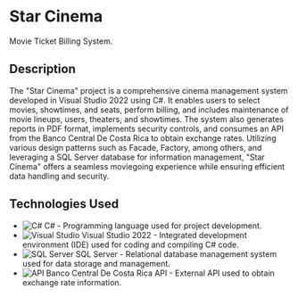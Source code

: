 # Star Cinema

Movie Ticket Billing System.

## Description 

The "Star Cinema" project is a comprehensive cinema management system developed in Visual Studio 2022 using C#. It enables users to select movies, showtimes, and seats, perform billing, and includes maintenance of movie lineups, users, theaters, and showtimes. The system also generates reports in PDF format, implements security controls, and consumes an API from the Banco Central De Costa Rica to obtain exchange rates. Utilizing various design patterns such as Facade, Factory, among others, and leveraging a SQL Server database for information management, "Star Cinema" offers a seamless moviegoing experience while ensuring efficient data handling and security.

## Technologies Used 

- ![C#](https://img.shields.io/badge/-C%23-239120?style=flat-square&logo=c-sharp&logoColor=white) C# - Programming language used for project development.
- ![Visual Studio](https://img.shields.io/badge/-Visual%20Studio-5C2D91?style=flat-square&logo=visual-studio&logoColor=white) Visual Studio 2022 - Integrated development environment (IDE) used for coding and compiling C# code.
- ![SQL Server](https://img.shields.io/badge/-SQL%20Server-CC2927?style=flat-square&logo=microsoft-sql-server&logoColor=white) SQL Server - Relational database management system used for data storage and management.
- ![API](https://img.shields.io/badge/-API-005571?style=flat-square&logo=api&logoColor=white) Banco Central De Costa Rica API - External API used to obtain exchange rate information.

